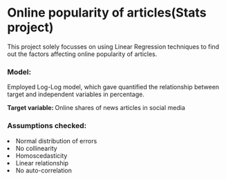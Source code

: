 # Online popularity of articles(Stats project)
This project solely focusses on using Linear Regression techniques to find out the factors affecting online popularity of articles.

### Model:
Employed Log-Log model, which gave quantified the relationship between target and independent variables in percentage.
<p><strong>Target variable: </strong>Online shares of news articles in social media</p>

### Assumptions checked:
<li>Normal distribution of errors</li>
<li>No collinearity</li>
<li>Homoscedasticity</li>
<li>Linear relationship</li>
<li>No auto-correlation</li>


